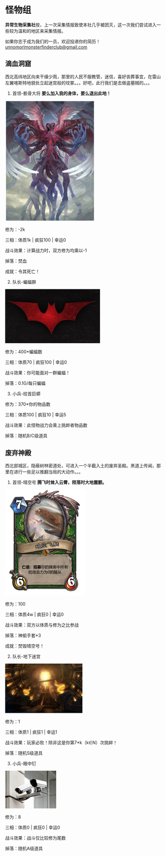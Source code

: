 # 怪物组

**异常生物采集社**按，上一次采集情报致使本社几乎被团灭，这一次我们尝试进入一些较为温和的地区来采集情报。

如果你志于成为我们的一员，欢迎投递你的简历！
<a href="mailto:unnomorlmonsterfinderclub@gmail.com">unnomorlmonsterfinderclub@gmail.com</a>


## 滴血洞窟

西北高纬地区向来干燥少雨，那里的人民不服教管，迷信，喜好丧葬事宜，在雷山左翼喀斯特地貌处立起迷宫般的坟冢。。。好吧，此行我们是去做盗墓贼的。。。

1. 首领-骸骨大将 **要么加入我的身体，要么退出此地！**

<img src="img/image-20200605120710416.png" alt="image-20200605120710416" style="zoom:50%;" />

修为：-2k

三相：体质1k | 疯狂100 | 幸运0

战斗效果：计算战力时，双方修为均乘以-1

掉落：焚血

成就：令其死亡！

2. 队长-蝙蝠群

![image-20200605120910023](img/image-20200605120910023.png)

修为：400*蝙蝠数

三相：体质70 | 疯狂100 | 幸运0

战斗效果：你可能面对一群蝙蝠！

掉落：0.1G/每只蝙蝠

3. 小兵-绞首巨蟒

修为：370*你的物品数

三相：体质100 | 疯狂10 | 幸运5

战斗效果：此怪物战力会乘上挑衅者物品数

掉落：随机B/C级道具

## 废弃神殿

西北部城区，隐蔽树林密道处，可进入一个半截入土的废弃圣殿。黑道上传闻，那里在进行一些足以推翻当局的大动作。。。

1. 首领-晴空号 **腾飞时耸入云霄，陨落时大地震颤。**

<img src="img/c73972ee3d6d55fb3cabd35f61224f4a21a4dd8d.jpg" alt="img" style="zoom:50%;" />

修为：100

三相：体质4w | 疯狂0 | 幸运0

战斗效果：双方以体质与修为之比参战

掉落：神偷手套*3

成就：焚毁晴空号！

2. 队长-地下迷宫

<img src="img/u=2413865251,2261394738&amp;fm=26&amp;gp=0.jpg" alt="img" style="zoom:50%;" />

修为：1

三相：体质1 | 疯狂1 | 幸运1

战斗效果：玩家必败！除非这是你第7*k（k∈N）次挑衅！

掉落：随机S级道具

3. 小兵-眼中钉

<img src="img/u=3534491407,3696375016&amp;fm=26&amp;gp=0.jpg" alt="img" style="zoom:33%;" />

修为：8

三相：体质0 | 疯狂0 | 幸运0

战斗效果：战斗仅比较修为尾数

掉落：随机A级道具

